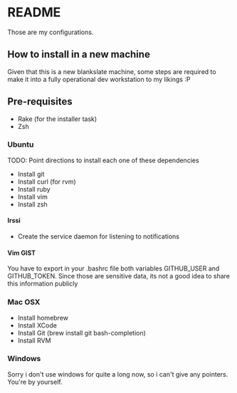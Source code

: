 # README
Those are my configurations. 

## How to install in a new machine
Given that this is a new blankslate machine, some steps are required to make it into a fully operational dev workstation to my likings :P 

## Pre-requisites
  * Rake (for the installer task)
  * Zsh

### Ubuntu
TODO: Point directions to install each one of these dependencies 

 * Install git
 * Install curl (for rvm)
 * Install ruby 
 * Install vim 
 * Install zsh 

#### Irssi
 * Create the service daemon for listening to notifications

#### Vim GIST 

You have to export in your .bashrc file both variables GITHUB\_USER and GITHUB\_TOKEN.
Since those are sensitive data, its not a good idea to share this information publicly 

### Mac OSX
 * Install homebrew
 * Install XCode 
 * Install Git (brew install git bash-completion) 
 * Install RVM

### Windows

Sorry i don't use windows for quite a long now, so i can't give any pointers. You're by yourself.

